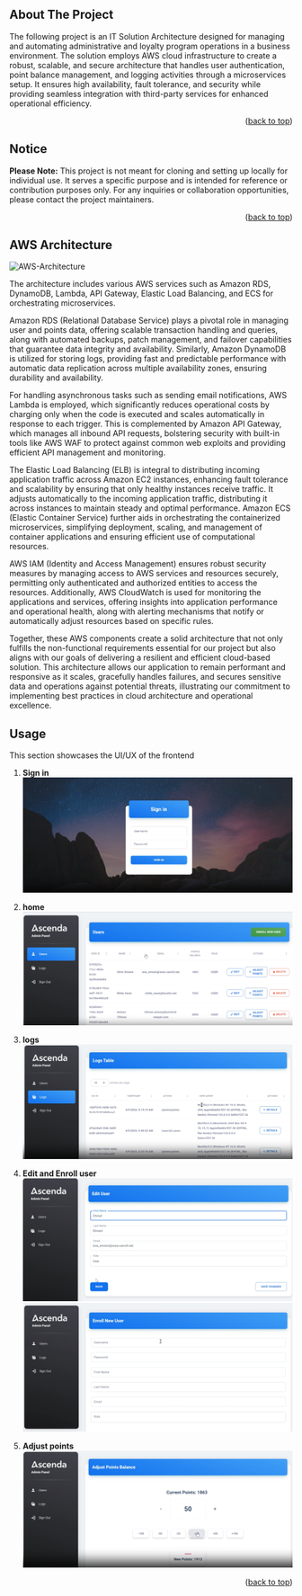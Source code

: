 <!-- Improved compatibility of back to top link: See: https://github.com/othneildrew/Best-README-Template/pull/73 -->
<a name="readme-top"></a>
<!--
*** Thanks for checking out the Best-README-Template. If you have a suggestion
*** that would make this better, please fork the repo and create a pull request
*** or simply open an issue with the tag "enhancement".
*** Don't forget to give the project a star!
*** Thanks again! Now go create something AMAZING! :D
-->



<!-- PROJECT SHIELDS -->
<!--
*** I'm using markdown "reference style" links for readability.
*** Reference links are enclosed in brackets [ ] instead of parentheses ( ).
*** See the bottom of this document for the declaration of the reference variables
*** for contributors-url, forks-url, etc. This is an optional, concise syntax you may use.
*** https://www.markdownguide.org/basic-syntax/#reference-style-links
-->
<!-- ABOUT THE PROJECT -->
## About The Project
The following project is an IT Solution Architecture designed for managing and automating administrative and loyalty program operations in a business environment. The solution employs AWS cloud infrastructure to create a robust, scalable, and secure architecture that handles user authentication, point balance management, and logging activities through a microservices setup. It ensures high availability, fault tolerance, and security while providing seamless integration with third-party services for enhanced operational efficiency.

<p align="right">(<a href="#readme-top">back to top</a>)</p>

## Notice

**Please Note:** This project is not meant for cloning and setting up locally for individual use. It serves a specific purpose and is intended for reference or contribution purposes only. For any inquiries or collaboration opportunities, please contact the project maintainers.

<p align="right">(<a href="#readme-top">back to top</a>)</p>

## AWS Architecture

![AWS-Architecture][aws]

The architecture includes various AWS services such as Amazon RDS, DynamoDB, Lambda, API Gateway, Elastic Load Balancing, and ECS for orchestrating microservices. 

Amazon RDS (Relational Database Service) plays a pivotal role in managing user and points data, offering scalable transaction handling and queries, along with automated backups, patch management, and failover capabilities that guarantee data integrity and availability. Similarly, Amazon DynamoDB is utilized for storing logs, providing fast and predictable performance with automatic data replication across multiple availability zones, ensuring durability and availability.

For handling asynchronous tasks such as sending email notifications, AWS Lambda is employed, which significantly reduces operational costs by charging only when the code is executed and scales automatically in response to each trigger. This is complemented by Amazon API Gateway, which manages all inbound API requests, bolstering security with built-in tools like AWS WAF to protect against common web exploits and providing efficient API management and monitoring.

The Elastic Load Balancing (ELB) is integral to distributing incoming application traffic across Amazon EC2 instances, enhancing fault tolerance and scalability by ensuring that only healthy instances receive traffic. It adjusts automatically to the incoming application traffic, distributing it across instances to maintain steady and optimal performance. Amazon ECS (Elastic Container Service) further aids in orchestrating the containerized microservices, simplifying deployment, scaling, and management of container applications and ensuring efficient use of computational resources.

AWS IAM (Identity and Access Management) ensures robust security measures by managing access to AWS services and resources securely, permitting only authenticated and authorized entities to access the resources. Additionally, AWS CloudWatch is used for monitoring the applications and services, offering insights into application performance and operational health, along with alerting mechanisms that notify or automatically adjust resources based on specific rules.

Together, these AWS components create a solid architecture that not only fulfills the non-functional requirements essential for our project but also aligns with our goals of delivering a resilient and efficient cloud-based solution. This architecture allows our application to remain performant and responsive as it scales, gracefully handles failures, and secures sensitive data and operations against potential threats, illustrating our commitment to implementing best practices in cloud architecture and operational excellence.
<!-- USAGE EXAMPLES -->
## Usage

This section showcases the UI/UX of the frontend

1. **Sign in**
![sign-in][sign_in]

2. **home**
![home][home]

3. **logs**
![logs][logs]

4. **Edit and Enroll user**
![edit][edit]
![enroll_user][enroll_user]

5. **Adjust points**
![points][points]
<p align="right">(<a href="#readme-top">back to top</a>)</p>


<!-- MARKDOWN LINKS & IMAGES -->
<!-- https://www.markdownguide.org/basic-syntax/#reference-style-links -->
[sign_in]: images/sign_in.png
[edit]: images/edit_user.png
[enroll_user]: images/enroll_user.png
[home]: images/home.png
[points]: images/adjust_points.png
[logs]: images/logs.png 
[aws]: images/aws.png

